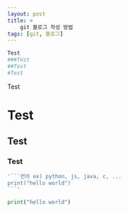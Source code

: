 ```yaml
---
layout: post
title: >
    git 블로그 작성 방법 
tags: [git, 블로그]
---
```


```bash
Test
###Test
##Test
#Test
```
Test
# Test
## Test
### Test


```bash
'```언어 ex) python, js, java, c, ...
print("hello world")
```'
```

```python
print("hello world")
```
